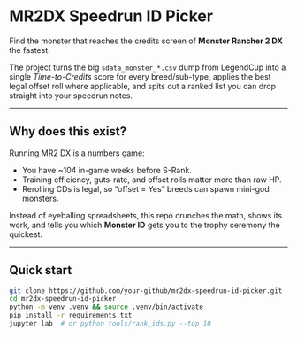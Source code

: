 # MR2DX Speedrun ID Picker

Find the monster that reaches the credits screen of **Monster Rancher 2 DX** the fastest.

The project turns the big `sdata_monster_*.csv` dump from LegendCup into a single
*Time-to-Credits* score for every breed/sub-type, applies the best legal offset
roll where applicable, and spits out a ranked list you can drop straight into
your speedrun notes.

---

## Why does this exist?

Running MR2 DX is a numbers game:

* You have ~104 in-game weeks before S-Rank.
* Training efficiency, guts-rate, and offset rolls matter more than raw HP.
* Rerolling CDs is legal, so “offset = Yes” breeds can spawn mini-god monsters.

Instead of eyeballing spreadsheets, this repo crunches the math, shows its work,
and tells you which **Monster ID** gets you to the trophy ceremony the quickest.

---

## Quick start

```bash
git clone https://github.com/your-github/mr2dx-speedrun-id-picker.git
cd mr2dx-speedrun-id-picker
python -m venv .venv && source .venv/bin/activate
pip install -r requirements.txt
jupyter lab  # or python tools/rank_ids.py --top 10
